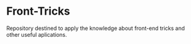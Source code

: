 # Front-Tricks
Repository destined to apply the knowledge about front-end tricks and other useful aplications.

